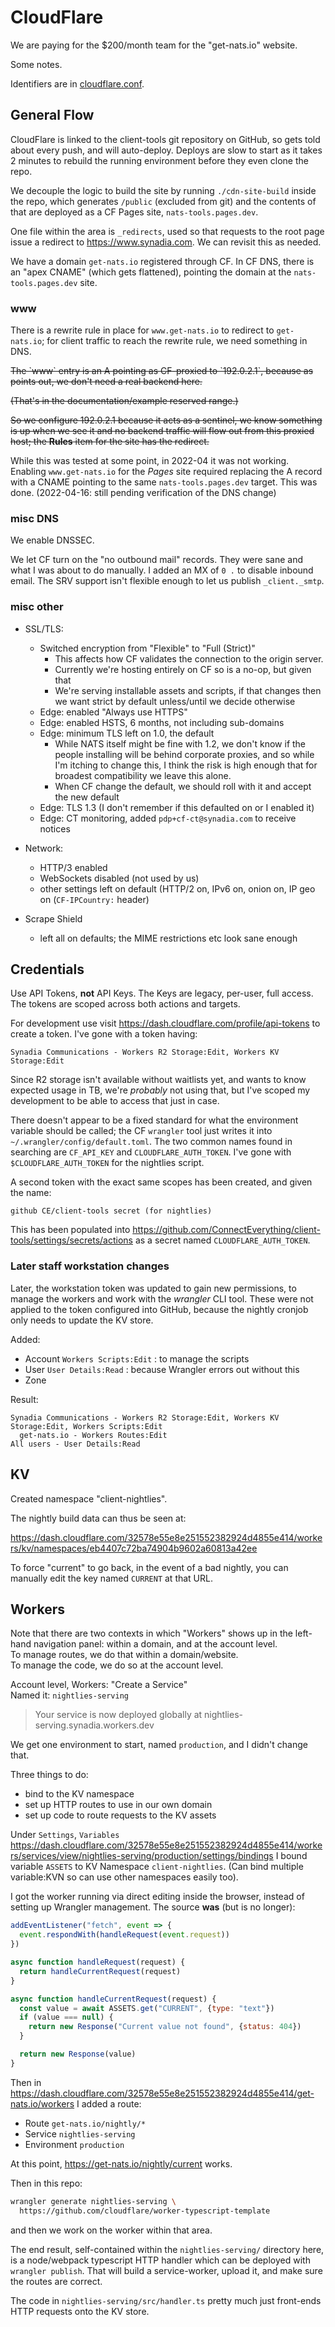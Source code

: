CloudFlare
==========

We are paying for the $200/month team for the "get-nats.io" website.

Some notes.

Identifiers are in [cloudflare.conf](cloudflare.conf).

## General Flow

CloudFlare is linked to the client-tools git repository on GitHub, so gets
told about every push, and will auto-deploy.  Deploys are slow to start as it
takes 2 minutes to rebuild the running environment before they even clone the
repo.

We decouple the logic to build the site by running `./cdn-site-build` inside
the repo, which generates `/public` (excluded from git) and the contents of
that are deployed as a CF Pages site, `nats-tools.pages.dev`.

One file within the area is `_redirects`, used so that requests to the root
page issue a redirect to <https://www.synadia.com>.
We can revisit this as needed.

We have a domain `get-nats.io` registered through CF.
In CF DNS, there is an "apex CNAME" (which gets flattened), pointing the
domain at the `nats-tools.pages.dev` site.


### www

There is a rewrite rule in place for `www.get-nats.io` to redirect to `get-nats.io`;
for client traffic to reach the rewrite rule, we need something in DNS.

<s>
The `www` entry is an A pointing as CF-proxied to `192.0.2.1`, because as
<https://community.cloudflare.com/t/redirecting-one-domain-to-another/81960>
points out, we don't need a real backend here.

(That's in the documentation/example reserved range.)

So we configure 192.0.2.1 because it acts as a sentinel, we know something is
up when we see it and no backend traffic will flow out from this proxied host;
the **Rules** item for the site has the redirect.
</s>

While this was tested at some point, in 2022-04 it was not working.  Enabling
`www.get-nats.io` for the _Pages_ site required replacing the A record with a
CNAME pointing to the same `nats-tools.pages.dev` target.  This was done.
(2022-04-16: still pending verification of the DNS change)


### misc DNS

We enable DNSSEC.

We let CF turn on the "no outbound mail" records.
They were sane and what I was about to do manually.
I added an MX of `0 .` to disable inbound email.
The SRV support isn't flexible enough to let us publish `_client._smtp`.


### misc other

* SSL/TLS:
  + Switched encryption from "Flexible" to "Full (Strict)"
    - This affects how CF validates the connection to the origin server.
    - Currently we're hosting entirely on CF so is a no-op, but given that
    - We're serving installable assets and scripts, if that changes then we
      want strict by default unless/until we decide otherwise
  + Edge: enabled "Always use HTTPS"
  + Edge: enabled HSTS, 6 months, not including sub-domains
  + Edge: minimum TLS left on 1.0, the default
    - While NATS itself might be fine with 1.2, we don't know if the people
      installing will be behind corporate proxies, and so while I'm itching
      to change this, I think the risk is high enough that for broadest
      compatibility we leave this alone.
    - When CF change the default, we should roll with it and accept the new
      default
  + Edge: TLS 1.3 (I don't remember if this defaulted on or I enabled it)
  + Edge: CT monitoring, added `pdp+cf-ct@synadia.com` to receive notices

* Network:
  + HTTP/3 enabled
  + WebSockets disabled (not used by us)
  + other settings left on default (HTTP/2 on, IPv6 on, onion on, IP geo on
    (`CF-IPCountry:` header)

* Scrape Shield
  + left all on defaults; the MIME restrictions etc look sane enough


## Credentials

Use API Tokens, **not** API Keys.  The Keys are legacy, per-user, full access.
The tokens are scoped across both actions and targets.

For development use visit <https://dash.cloudflare.com/profile/api-tokens> to
create a token.  I've gone with a token having:

    Synadia Communications - Workers R2 Storage:Edit, Workers KV Storage:Edit

Since R2 storage isn't available without waitlists yet, and wants to know
expected usage in TB, we're _probably_ not using that, but I've scoped my
development to be able to access that just in case.


There doesn't appear to be a fixed standard for what the environment variable
should be called; the CF `wrangler` tool just writes it into
`~/.wrangler/config/default.toml`.  The two common names found in searching
are `CF_API_KEY` and `CLOUDFLARE_AUTH_TOKEN`.  I've gone with
`$CLOUDFLARE_AUTH_TOKEN` for the nightlies script.


A second token with the exact same scopes has been created, and given the name:

    github CE/client-tools secret (for nightlies)

This has been populated into
<https://github.com/ConnectEverything/client-tools/settings/secrets/actions>
as a secret named `CLOUDFLARE_AUTH_TOKEN`.

### Later staff workstation changes

Later, the workstation token was updated to gain new permissions, to manage
the workers and work with the _wrangler_ CLI tool.  These were not applied to
the token configured into GitHub, because the nightly cronjob only needs to
update the KV store.

Added:
 * Account `Workers Scripts:Edit` : to manage the scripts
 * User `User Details:Read` : because Wrangler errors out without this
 * Zone

Result:

```
Synadia Communications - Workers R2 Storage:Edit, Workers KV Storage:Edit, Workers Scripts:Edit
  get-nats.io - Workers Routes:Edit
All users - User Details:Read
```

## KV

Created namespace "client-nightlies".

The nightly build data can thus be seen at:

<https://dash.cloudflare.com/32578e55e8e251552382924d4855e414/workers/kv/namespaces/eb4407c72ba74904b9602a60813a42ee>

To force "current" to go back, in the event of a bad nightly, you can manually
edit the key named `CURRENT` at that URL.


## Workers

Note that there are two contexts in which "Workers" shows up in the left-hand
navigation panel: within a domain, and at the account level.  
To manage routes, we do that within a domain/website.  
To manage the code, we do so at the account level.


Account level, Workers: "Create a Service"  
Named it: `nightlies-serving`
> Your service is now deployed globally at nightlies-serving.synadia.workers.dev

We get one environment to start, named `production`, and I didn't change that.

Three things to do:
 * bind to the KV namespace
 * set up HTTP routes to use in our own domain
 * set up code to route requests to the KV assets

Under `Settings`, `Variables`
<https://dash.cloudflare.com/32578e55e8e251552382924d4855e414/workers/services/view/nightlies-serving/production/settings/bindings>
I bound variable `ASSETS` to KV Namespace `client-nightlies`.
(Can bind multiple variable:KVN so can use other namespaces easily too).

I got the worker running via direct editing inside the browser, instead of
setting up Wrangler management.
The source **was** (but is no longer):

```javascript
addEventListener("fetch", event => {
  event.respondWith(handleRequest(event.request))
})

async function handleRequest(request) {
  return handleCurrentRequest(request)
}

async function handleCurrentRequest(request) {
  const value = await ASSETS.get("CURRENT", {type: "text"})
  if (value === null) {
    return new Response("Current value not found", {status: 404})
  }

  return new Response(value)
}
```

Then in
<https://dash.cloudflare.com/32578e55e8e251552382924d4855e414/get-nats.io/workers>
I added a route:
 * Route `get-nats.io/nightly/*`
 * Service `nightlies-serving`
 * Environment `production`

At this point, <https://get-nats.io/nightly/current> works.

Then in this repo:

```sh
wrangler generate nightlies-serving \
  https://github.com/cloudflare/worker-typescript-template
```

and then we work on the worker within that area.

The end result, self-contained within the `nightlies-serving/` directory here,
is a node/webpack typescript HTTP handler which can be deployed with
`wrangler publish`.  That will build a service-worker, upload it, and make
sure the routes are correct.

The code in `nightlies-serving/src/handler.ts` pretty much just front-ends
HTTP requests onto the KV store.

